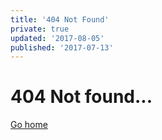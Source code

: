 ```yaml
---
title: '404 Not Found'
private: true
updated: '2017-08-05'
published: '2017-07-13'
---
```

# 404 Not found...

[Go home](/)